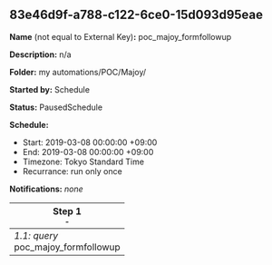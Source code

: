 ## 83e46d9f-a788-c122-6ce0-15d093d95eae

**Name** (not equal to External Key)**:** poc_majoy_formfollowup

**Description:** n/a

**Folder:** my automations/POC/Majoy/

**Started by:** Schedule

**Status:** PausedSchedule

**Schedule:**

* Start: 2019-03-08 00:00:00 +09:00
* End: 2019-03-08 00:00:00 +09:00
* Timezone: Tokyo Standard Time
* Recurrance: run only once

**Notifications:** _none_


| Step 1<br>_<small>-</small>_ |
| --- |
| _1.1: query_<br>poc_majoy_formfollowup |
